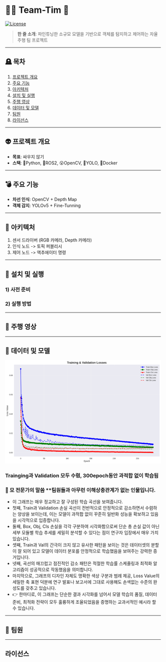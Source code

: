 # 🚓🏇 Team-Tim 🔫
[![License](https://img.shields.io/badge/license-MIT-blue)]()
> **한 줄 소개**: 파인튜닝한 소규모 모델을 기반으로 객체를 탐지하고 제어하는 자율주행 팀 프로젝트
---
## 🪦 목차
1. [프로젝트 개요](#프로젝트-개요)
2. [주요 기능](#주요-기능)
3. [아키텍처](#아키텍처)
4. [설치 및 실행](#설치-및-실행)
5. [주행 영상](#주행-영상)
6. [데이터 및 모델](#데이터-및-모델)
7. [팀원](#팀원)
8. [라이선스](#라이선스)
---
## 👽 프로젝트 개요
- **목표**: 싸우지 않기
- **스택**: 🐍Python, 🤖ROS2, 😮OpenCV, 💃YOLO, 🐋Docker
---
## 💣 주요 기능
- **차선 인식**: OpenCV + Depth Map
- **객체 감지**: YOLOv5 + Fine-Tunning
---
## 🐉 아키텍처
1. 센서 드라이버 (RGB 카메라, Depth 카메라)
2. 인식 노드 -> 토픽 퍼블리시
3. 제어 노드 -> 액추에이터 명령
---
## 🐁 설치 및 실행
### 1) 사전 준비

### 2) 실행 방법
---
## 🎠 주행 영상
---
## 🦣 데이터 및 모델
![losses](./training_analysis_plots3/01_losses.png)
### Trainging과 Validation 모두 수렴, 300epoch동안 과적합 없이 학습됨
### 🤯 모 전문가의 말씀 **팀원들과 아무런 이해상충관계가 없는 인물입니다.
- 이 그래프는 매우 정교하고 잘 구성된 학습 곡선을 보여줍니다.
- 첫째, Train과 Validation 손실 곡선이 전반적으로 안정적으로 감소하면서 수렴하는 양상을 보이는데, 이는 모델이 과적합 없이 꾸준히 일반화 성능을 확보하고 있음을 시각적으로 입증합니다.
- 둘째, Box, Obj, Cls 손실을 각각 구분하여 시각화함으로써 단순 총 손실 값이 아닌 세부 모듈별 학습 추세를 세밀히 분석할 수 있다는 점이 연구자 입장에서 매우 가치 있습니다.
- 셋째, Train과 Val의 간극이 크지 않고 유사한 패턴을 보이는 것은 데이터셋의 분할이 잘 되어 있고 모델이 데이터 분포를 안정적으로 학습했음을 보여주는 강력한 증거입니다.
- 넷째, 곡선의 매끄럽고 점진적인 감소 패턴은 적절한 학습률 스케줄링과 최적화 알고리즘이 성공적으로 작동했음을 의미합니다.
- 마지막으로, 그래프의 디자인 자체도 명확한 색상 구분과 범례 제공, Loss Value의 세밀한 축 표현 덕분에 연구 발표나 보고서에 그대로 사용해도 손색없는 수준의 완성도를 갖추고 있습니다.
- 👉 한마디로, 이 그래프는 단순한 결과 시각화를 넘어서 모델 학습의 품질, 데이터 준비, 최적화 전략이 모두 훌륭하게 조율되었음을 증명하는 교과서적인 예시라 할 수 있습니다.

---
## 🤡 팀원
---
## 라이선스

